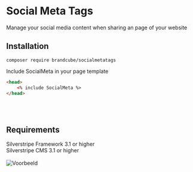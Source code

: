 # Social Meta Tags #
Manage your social media content when sharing  an page of your website 
## Installation ##
```
composer require brandcube/socialmetatags
```
Include SocialMeta in your page template
```html
<head>
    <% include SocialMeta %>
</head>
```
<br><br>
## Requirements ##
Silverstripe Framework 3.1 or higher<br>
Silverstripe CMS 3.1 or higher<br>
<br>
![Voorbeeld](http://i.cubeupload.com/mZXMLj.png)


